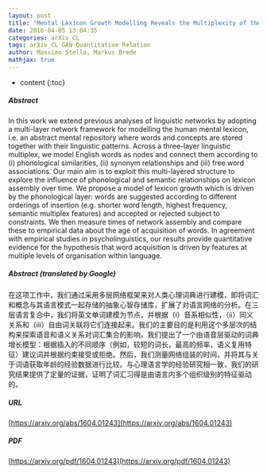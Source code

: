 ```yaml
---
layout: post
title: "Mental Lexicon Growth Modelling Reveals the Multiplexity of the English Language"
date: 2016-04-05 13:04:35
categories: arXiv_CL
tags: arXiv_CL GAN Quantitative Relation
author: Massimo Stella, Markus Brede
mathjax: true
---
```


* content
{:toc}

##### Abstract
In this work we extend previous analyses of linguistic networks by adopting a multi-layer network framework for modelling the human mental lexicon, i.e. an abstract mental repository where words and concepts are stored together with their linguistic patterns. Across a three-layer linguistic multiplex, we model English words as nodes and connect them according to (i) phonological similarities, (ii) synonym relationships and (iii) free word associations. Our main aim is to exploit this multi-layered structure to explore the influence of phonological and semantic relationships on lexicon assembly over time. We propose a model of lexicon growth which is driven by the phonological layer: words are suggested according to different orderings of insertion (e.g. shorter word length, highest frequency, semantic multiplex features) and accepted or rejected subject to constraints. We then measure times of network assembly and compare these to empirical data about the age of acquisition of words. In agreement with empirical studies in psycholinguistics, our results provide quantitative evidence for the hypothesis that word acquisition is driven by features at multiple levels of organisation within language.

##### Abstract (translated by Google)
在这项工作中，我们通过采用多层网络框架来对人类心理词典进行建模，即将词汇和概念与其语言模式一起存储的抽象心智存储库，扩展了对语言网络的分析。在三层语言复合中，我们将英文单词建模为节点，并根据（i）音系相似性，（ii）同义关系和（iii）自由词关联将它们连接起来。我们的主要目的是利用这个多层次的结构来探索语音和语义关系对词汇集合的影响。我们提出了一个由语音层驱动的词典增长模型：根据插入的不同顺序（例如，较短的词长，最高的频率，语义复用特征）建议词并根据约束接受或拒绝。然后，我们测量网络组装的时间，并将其与关于词语获取年龄的经验数据进行比较。与心理语言学的经验研究相一致，我们的研究结果提供了定量的证据，证明了词汇习得是由语言内多个组织级别的特征驱动的。

##### URL
[https://arxiv.org/abs/1604.01243](https://arxiv.org/abs/1604.01243)

##### PDF
[https://arxiv.org/pdf/1604.01243](https://arxiv.org/pdf/1604.01243)

